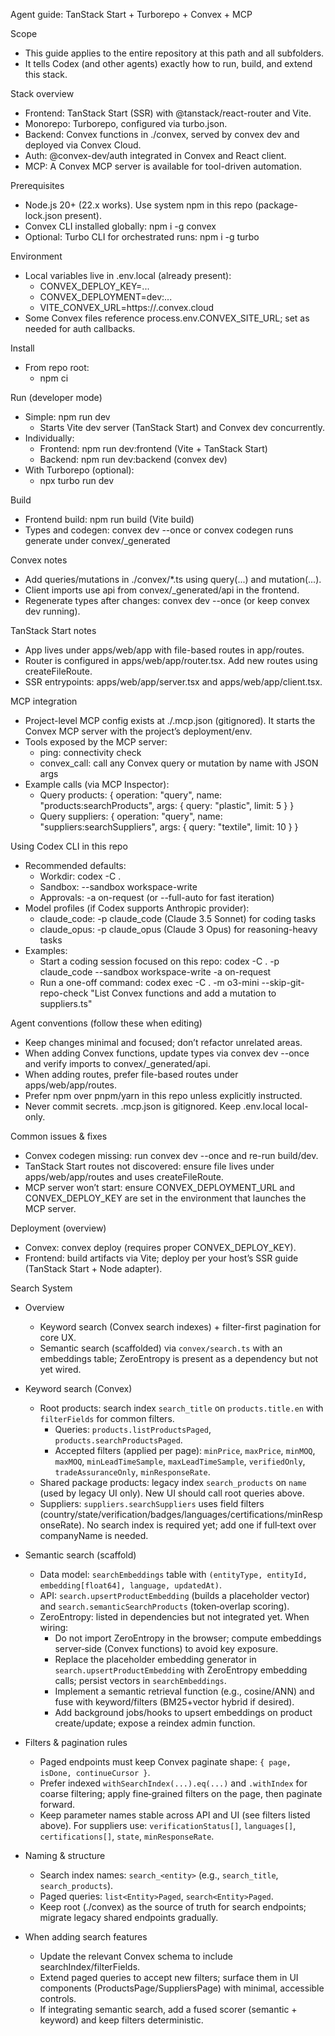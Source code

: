 Agent guide: TanStack Start + Turborepo + Convex + MCP

Scope
- This guide applies to the entire repository at this path and all subfolders.
- It tells Codex (and other agents) exactly how to run, build, and extend this stack.

Stack overview
- Frontend: TanStack Start (SSR) with @tanstack/react-router and Vite.
- Monorepo: Turborepo, configured via turbo.json.
- Backend: Convex functions in ./convex, served by convex dev and deployed via Convex Cloud.
- Auth: @convex-dev/auth integrated in Convex and React client.
- MCP: A Convex MCP server is available for tool-driven automation.

Prerequisites
- Node.js 20+ (22.x works). Use system npm in this repo (package-lock.json present).
- Convex CLI installed globally: npm i -g convex
- Optional: Turbo CLI for orchestrated runs: npm i -g turbo

Environment
- Local variables live in .env.local (already present):
  - CONVEX_DEPLOY_KEY=...
  - CONVEX_DEPLOYMENT=dev:...
  - VITE_CONVEX_URL=https://<deployment>.convex.cloud
- Some Convex files reference process.env.CONVEX_SITE_URL; set as needed for auth callbacks.

Install
- From repo root:
  - npm ci

Run (developer mode)
- Simple: npm run dev
  - Starts Vite dev server (TanStack Start) and Convex dev concurrently.
- Individually:
  - Frontend: npm run dev:frontend (Vite + TanStack Start)
  - Backend: npm run dev:backend (convex dev)
- With Turborepo (optional):
  - npx turbo run dev

Build
- Frontend build: npm run build (Vite build)
- Types and codegen: convex dev --once or convex codegen runs generate under convex/_generated

Convex notes
- Add queries/mutations in ./convex/*.ts using query(...) and mutation(...).
- Client imports use api from convex/_generated/api in the frontend.
- Regenerate types after changes: convex dev --once (or keep convex dev running).

TanStack Start notes
- App lives under apps/web/app with file-based routes in app/routes.
- Router is configured in apps/web/app/router.tsx. Add new routes using createFileRoute.
- SSR entrypoints: apps/web/app/server.tsx and apps/web/app/client.tsx.

MCP integration
- Project-level MCP config exists at ./.mcp.json (gitignored). It starts the Convex MCP server with the project’s deployment/env.
- Tools exposed by the MCP server:
  - ping: connectivity check
  - convex_call: call any Convex query or mutation by name with JSON args
- Example calls (via MCP Inspector):
  - Query products: { operation: "query", name: "products:searchProducts", args: { query: "plastic", limit: 5 } }
  - Query suppliers: { operation: "query", name: "suppliers:searchSuppliers", args: { query: "textile", limit: 10 } }

Using Codex CLI in this repo
- Recommended defaults:
  - Workdir: codex -C .
  - Sandbox: --sandbox workspace-write
  - Approvals: -a on-request (or --full-auto for fast iteration)
- Model profiles (if Codex supports Anthropic provider):
  - claude_code: -p claude_code (Claude 3.5 Sonnet) for coding tasks
  - claude_opus: -p claude_opus (Claude 3 Opus) for reasoning-heavy tasks
- Examples:
  - Start a coding session focused on this repo: codex -C . -p claude_code --sandbox workspace-write -a on-request
  - Run a one-off command: codex exec -C . -m o3-mini --skip-git-repo-check "List Convex functions and add a mutation to suppliers.ts"

Agent conventions (follow these when editing)
- Keep changes minimal and focused; don’t refactor unrelated areas.
- When adding Convex functions, update types via convex dev --once and verify imports to convex/_generated/api.
- When adding routes, prefer file-based routes under apps/web/app/routes.
- Prefer npm over pnpm/yarn in this repo unless explicitly instructed.
- Never commit secrets. .mcp.json is gitignored. Keep .env.local local-only.

Common issues & fixes
- Convex codegen missing: run convex dev --once and re-run build/dev.
- TanStack Start routes not discovered: ensure file lives under apps/web/app/routes and uses createFileRoute.
- MCP server won’t start: ensure CONVEX_DEPLOYMENT_URL and CONVEX_DEPLOY_KEY are set in the environment that launches the MCP server.

Deployment (overview)
- Convex: convex deploy (requires proper CONVEX_DEPLOY_KEY).
- Frontend: build artifacts via Vite; deploy per your host’s SSR guide (TanStack Start + Node adapter).

Search System
- Overview
  - Keyword search (Convex search indexes) + filter-first pagination for core UX.
  - Semantic search (scaffolded) via `convex/search.ts` with an embeddings table; ZeroEntropy is present as a dependency but not yet wired.

- Keyword search (Convex)
  - Root products: search index `search_title` on `products.title.en` with `filterFields` for common filters.
    - Queries: `products.listProductsPaged`, `products.searchProductsPaged`.
    - Accepted filters (applied per page): `minPrice`, `maxPrice`, `minMOQ`, `maxMOQ`, `minLeadTimeSample`, `maxLeadTimeSample`, `verifiedOnly`, `tradeAssuranceOnly`, `minResponseRate`.
  - Shared package products: legacy index `search_products` on `name` (used by legacy UI only). New UI should call root queries above.
  - Suppliers: `suppliers.searchSuppliers` uses field filters (country/state/verification/badges/languages/certifications/minResponseRate). No search index is required yet; add one if full‑text over companyName is needed.

- Semantic search (scaffold)
  - Data model: `searchEmbeddings` table with `(entityType, entityId, embedding[float64], language, updatedAt)`.
  - API: `search.upsertProductEmbedding` (builds a placeholder vector) and `search.semanticSearchProducts` (token‑overlap scoring).
  - ZeroEntropy: listed in dependencies but not integrated yet. When wiring:
    - Do not import ZeroEntropy in the browser; compute embeddings server‑side (Convex functions) to avoid key exposure.
    - Replace the placeholder embedding generator in `search.upsertProductEmbedding` with ZeroEntropy embedding calls; persist vectors in `searchEmbeddings`.
    - Implement a semantic retrieval function (e.g., cosine/ANN) and fuse with keyword/filters (BM25+vector hybrid if desired).
    - Add background jobs/hooks to upsert embeddings on product create/update; expose a reindex admin function.

- Filters & pagination rules
  - Paged endpoints must keep Convex paginate shape: `{ page, isDone, continueCursor }`.
  - Prefer indexed `withSearchIndex(...).eq(...)` and `.withIndex` for coarse filtering; apply fine‑grained filters on the page, then paginate forward.
  - Keep parameter names stable across API and UI (see filters listed above). For suppliers use: `verificationStatus[]`, `languages[]`, `certifications[]`, `state`, `minResponseRate`.

- Naming & structure
  - Search index names: `search_<entity>` (e.g., `search_title`, `search_products`).
  - Paged queries: `list<Entity>Paged`, `search<Entity>Paged`.
  - Keep root (./convex) as the source of truth for search endpoints; migrate legacy shared endpoints gradually.

- When adding search features
  - Update the relevant Convex schema to include searchIndex/filterFields.
  - Extend paged queries to accept new filters; surface them in UI components (ProductsPage/SuppliersPage) with minimal, accessible controls.
  - If integrating semantic search, add a fused scorer (semantic + keyword) and keep filters deterministic.
